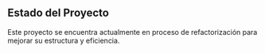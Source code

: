 ## Estado del Proyecto

Este proyecto se encuentra actualmente en proceso de refactorización para mejorar su estructura y eficiencia.
